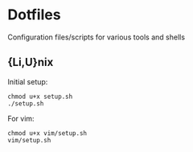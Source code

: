 # Dotfiles

Configuration files/scripts for various tools and shells

## {Li,U}nix

Initial setup:

```
chmod u+x setup.sh
./setup.sh
```

For vim:

```
chmod u+x vim/setup.sh
vim/setup.sh
```
